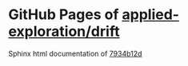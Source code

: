GitHub Pages of [applied-exploration/drift](https://github.com/applied-exploration/drift.git)
===
Sphinx html documentation of [7934b12d](https://github.com/applied-exploration/drift/tree/7934b12d0353c319370d4670822a3455aa1e6b21)
